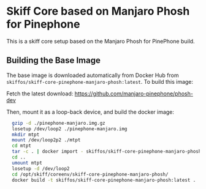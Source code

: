 # Skiff Core based on Manjaro Phosh for Pinephone

This is a skiff core setup based on the Manjaro Phosh for PinePhone build.

## Building the Base Image

The base image is downloaded automatically from Docker Hub from
`skiffos/skiff-core-pinephone-manjaro-phosh:latest`. To build this image:

Fetch the latest download: https://github.com/manjaro-pinephone/phosh-dev

Then, mount it as a loop-back device, and build the docker image:

```sh
  gzip -d ./pinephone-manjaro.img.gz
  losetup /dev/loop2 ./pinephone-manjaro.img
  mkdir mtpt
  mount /dev/loop2p2 ./mtpt
  cd mtpt
  tar -c . | docker import - skiffos/skiff-core-pinephone-manjaro-phosh:base
  cd ..
  umount mtpt
  losetup -d /dev/loop2
  cd /opt/skiff/coreenv/skiff-core-pinephone-manjaro-phosh/
  docker build -t skiffos/skiff-core-pinephone-manjaro-phosh:latest .
```

